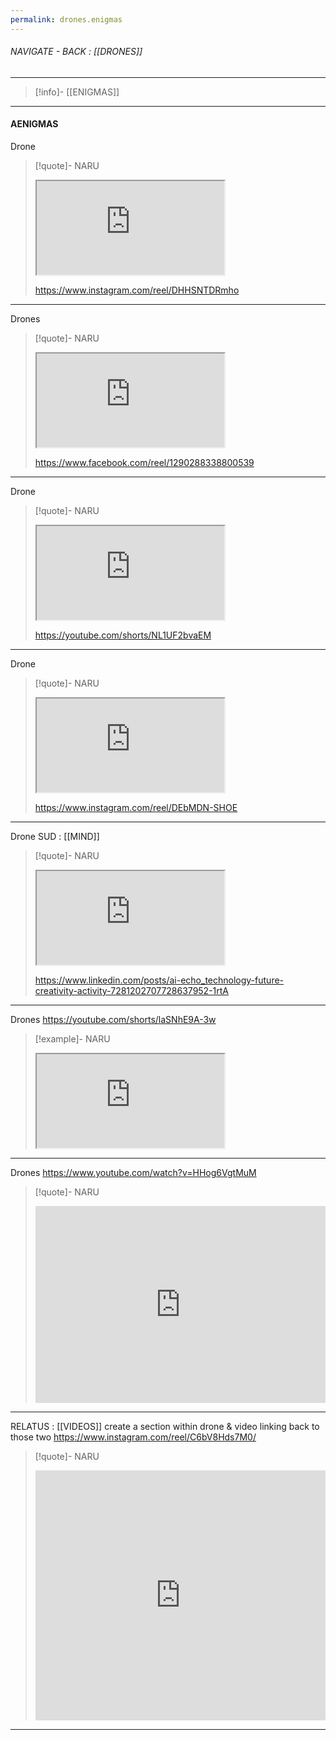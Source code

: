 ```yaml
---
permalink: drones.enigmas
---
```


######  NAVIGATE - BACK : [[DRONES]]
----
>[!info]- [[ENIGMAS]]
---
#### AENIGMAS



Drone
>[!quote]- NARU 
><iframe allowfullscreen allow="accelerometer; autoplay; clipboard-write; encrypted-media; gyroscope; picture-in-picture" src="https://www.instagram.com/reel/DHHSNTDRmho/embed" class="iframe-container iframe-instagram-reel"></iframe> 
> 
>https://www.instagram.com/reel/DHHSNTDRmho

----

Drones
>[!quote]- NARU
><iframe allowfullscreen allow="accelerometer; autoplay; clipboard-write; encrypted-media; gyroscope; picture-in-picture" src="https://www.facebook.com/plugins/video.php?href=https://www.facebook.com/reel/1290288338800539/" class="iframe-container iframe-facebook"></iframe>
>
>https://www.facebook.com/reel/1290288338800539

------

Drone
>[!quote]- NARU
><iframe allowfullscreen allow="accelerometer; autoplay; clipboard-write; encrypted-media; gyroscope; picture-in-picture" src="https://www.youtube.com/embed/NL1UF2bvaEM" class="iframe-container iframe-youtube-short"></iframe>
>
>https://youtube.com/shorts/NL1UF2bvaEM

------

Drone
>[!quote]- NARU
><iframe allowfullscreen allow="accelerometer; autoplay; clipboard-write; encrypted-media; gyroscope; picture-in-picture" src="https://www.instagram.com/reel/DEbMDN-SHOE/embed" class="iframe-container iframe-instagram-reel"></iframe>
>
>https://www.instagram.com/reel/DEbMDN-SHOE

----

Drone
SUD : [[MIND]]
>[!quote]- NARU
><iframe allowfullscreen allow="accelerometer; autoplay; clipboard-write; encrypted-media; gyroscope; picture-in-picture" src="https://www.linkedin.com/posts/ai-echo_technology-future-creativity-activity-7281202707728637952-1rtA" class="iframe-container iframe-linkedin-post"></iframe>
>
>https://www.linkedin.com/posts/ai-echo_technology-future-creativity-activity-7281202707728637952-1rtA

------

Drones
https://youtube.com/shorts/laSNhE9A-3w
>[!example]- NARU
><iframe allowfullscreen allow="accelerometer; autoplay; clipboard-write; encrypted-media; gyroscope; picture-in-picture" src="https://www.youtube.com/embed/laSNhE9A-3w" class="iframe-container iframe-youtube-short"></iframe>

-----

Drones
https://www.youtube.com/watch?v=HHog6VgtMuM 
>[!quote]- NARU
><iframe allowfullscreen src="https://www.youtube.com/embed/HHog6VgtMuM" width="100%" height="315" frameborder="0" allow="accelerometer; autoplay; clipboard-write; encrypted-media; gyroscope; picture-in-picture"></iframe>

-----

RELATUS : [[VIDEOS]]
	create a section within 
		drone & video 
			linking back to those two
https://www.instagram.com/reel/C6bV8Hds7M0/
>[!quote]- NARU
><iframe allowfullscreen src="https://www.instagram.com/reel/C6bV8Hds7M0/embed" width="100%" height="400" frameborder="0" allow="accelerometer; autoplay; clipboard-write; encrypted-media; gyroscope; picture-in-picture"></iframe>

-----
